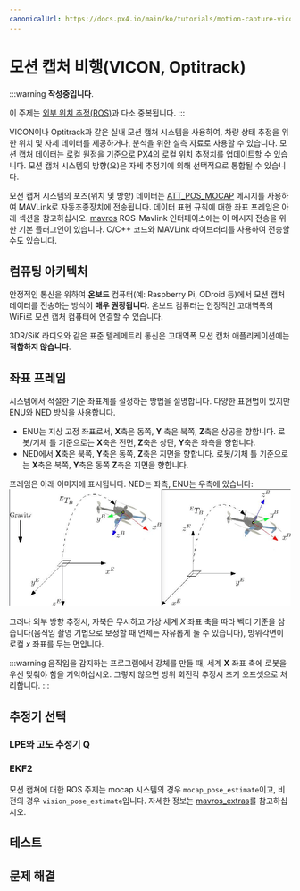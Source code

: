 ```yaml
---
canonicalUrl: https://docs.px4.io/main/ko/tutorials/motion-capture-vicon-optitrack
---
```


# 모션 캡처 비행(VICON, Optitrack)

:::warning
**작성중입니다**.

이 주제는 [외부 위치 추정(ROS)](../ros/external_position_estimation.md)과 다소 중복됩니다.
:::

VICON이나 Optitrack과 같은 실내 모션 캡처 시스템을 사용하여, 차량 상태 추정을 위한 위치 및 자세 데이터를 제공하거나, 분석을 위한 실측 자료로 사용할 수 있습니다. 모션 캡처 데이터는 로컬 원점을 기준으로 PX4의 로컬 위치 추정치를 업데이트할 수 있습니다. 모션 캡처 시스템의 방향(요)은 자세 추정기에 의해 선택적으로 통합될 수 있습니다.

모션 캡처 시스템의 포즈(위치 및 방향) 데이터는 [ATT_POS_MOCAP](https://mavlink.io/en/messages/common.html#ATT_POS_MOCAP) 메시지를 사용하여 MAVLink로 자동조종장치에 전송됩니다. 데이터 표현 규칙에 대한 좌표 프레임은 아래 섹션을 참고하십시오. [mavros](../ros/mavros_installation.md) ROS-Mavlink 인터페이스에는 이 메시지 전송을 위한 기본 플러그인이 있습니다. C/C++ 코드와 MAVLink 라이브러리를 사용하여 전송할 수도 있습니다.

## 컴퓨팅 아키텍처

안정적인 통신을 위하여 **온보드** 컴퓨터(예: Raspberry Pi, ODroid 등)에서 모션 캡처 데이터를 전송하는 방식이 **매우 권장됩니다**. 온보드 컴퓨터는 안정적인 고대역폭의 WiFi로 모션 캡처 컴퓨터에 연결할 수 있습니다.

3DR/SiK 라디오와 같은 표준 텔레메트리 통신은 고대역폭 모션 캡처 애플리케이션에는 **적합하지 않습니다**.

## 좌표 프레임

시스템에서 적절한 기준 좌표계를  설정하는 방법을 설명합니다. 다양한 표현법이 있지만 ENU와 NED 방식을 사용합니다.

* ENU는 지상 고정 좌표로서,  **X**축은 동쪽, **Y** 축은 북쪽, **Z**축은 상공을 향합니다. 로봇/기체 틀 기준으로는 **X**축은 전면, **Z**축은 상단, **Y**축은 좌측을 향합니다.
* NED에서 **X**축은 북쪽, **Y**축은 동쪽, **Z**축은 지면을 향합니다. 로봇/기체 틀 기준으로는 **X**축은 북쪽, **Y**축은 동쪽 **Z**축은 지면을 향합니다.

프레임은 아래 이미지에 표시됩니다. NED는 좌측, ENU는 우측에 있습니다: ![참조 프레임](../../assets/lpe/ref_frames.png)

그러나 외부 방향 추정시, 자북은 무시하고 가상 세계 *X* 좌표 축을 따라 벡터 기준을 삼습니다(움직임 촬영 기법으로 보정할 때 언제든 자유롭게 둘 수 있습니다), 방위각면이 로컬 *x* 좌표를 두는 면입니다.

:::warning
움직임을 감지하는 프로그램에서 강체를 만들 때, 세계 **X** 좌표 축에 로봇을 우선 맞춰야 함을 기억하십시오. 그렇지 않으면 방위 회전각 추정시 초기 오프셋으로 처리합니다.
:::

## 추정기 선택

### LPE와 고도 추정기 Q

### EKF2


모션 캡쳐에 대한 ROS 주제는 mocap 시스템의 경우 `mocap_pose_estimate`이고, 비전의 경우 `vision_pose_estimate`입니다. 자세한 정보는 [mavros_extras](http://wiki.ros.org/mavros_extras)를 참고하십시오.


## 테스트

## 문제 해결
